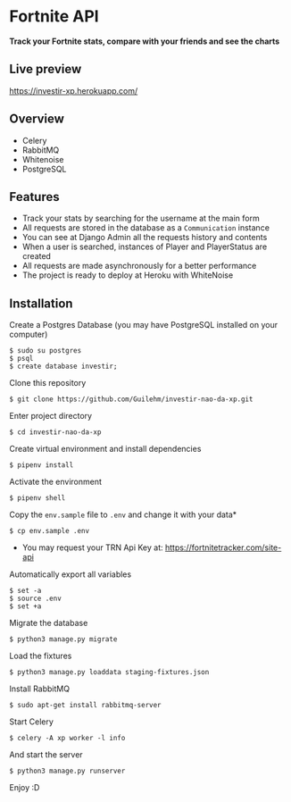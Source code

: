 # Fortnite API


**Track your Fortnite stats, compare with your friends and see the charts**


Live preview
--------------
https://investir-xp.herokuapp.com/


Overview
--------

* Celery
* RabbitMQ
* Whitenoise
* PostgreSQL


Features
--------
* Track your stats by searching for the username at the main form
* All requests are stored in the database as a `Communication` instance
* You can see at Django Admin all the requests history and contents
* When a user is searched, instances of Player and PlayerStatus are created
* All requests are made asynchronously for a better performance
* The project is ready to deploy at Heroku with WhiteNoise


Installation
------------


Create a Postgres Database (you may have PostgreSQL installed on your computer)

    $ sudo su postgres
    $ psql
    $ create database investir;
    
    
Clone this repository


    $ git clone https://github.com/Guilehm/investir-nao-da-xp.git
    

Enter project directory

    $ cd investir-nao-da-xp


Create virtual environment and install dependencies

    $ pipenv install

Activate the environment

    $ pipenv shell
    
Copy the `env.sample` file to `.env` and change it with your data*

    $ cp env.sample .env

* You may request your TRN Api Key at: https://fortnitetracker.com/site-api

Automatically export all variables

    $ set -a
    $ source .env
    $ set +a

Migrate the database

    $ python3 manage.py migrate

Load the fixtures

    $ python3 manage.py loaddata staging-fixtures.json

Install RabbitMQ

    $ sudo apt-get install rabbitmq-server
    
Start Celery

    $ celery -A xp worker -l info


    
And start the server

    $ python3 manage.py runserver

Enjoy :D
